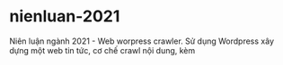 # nienluan-2021
Niên luận ngành 2021 - Web worpress crawler. Sử dụng Wordpress xây dựng một web tin tức, cơ chế crawl nội dung, kèm 
